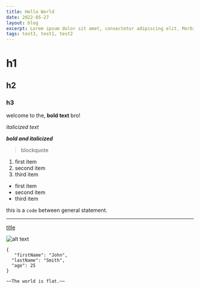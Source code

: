 ```yaml
---
title: Hello World
date: 2022-05-27
layout: blog
excerpt: Lorem ipsum dolor sit amet, consectetur adipiscing elit. Morbi eget massa sit amet arcu varius lacinia nec quis lacus.
tags: test3, test1, test2
---
```


# h1

## h2

### h3

welcome to the, **bold text** bro!

_italicized text_

**_bold and italicized_**

> blockquote

1. first item
2. second item
3. third item

- first item
- second item
- third item

this is a `code` between general statement.

---

[title](https://www.example.com)

![alt text](https://images.indianexpress.com/2022/06/Deepika-Padukone-1200.jpg)

```
{
   "firstName": "John",
  "lastName": "Smith",
  "age": 25
}
```

    ~~The world is flat.~~
